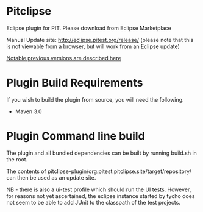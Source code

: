 Pitclipse
=========

Eclipse plugin for PIT.  Please download from Eclipse Marketplace


Manual Update site: http://eclipse.pitest.org/release/ (please note that this is not viewable from a browser, but will work from an Eclipse update)

[Notable previous versions are described here](OLD_MILESTONES.md)

Plugin Build Requirements
=========================
If you wish to build the plugin from source, you will need the following.

* Maven 3.0

Plugin Command line build
=========================

The plugin and all bundled dependencies can be built by running build.sh in the root.

The contents of pitclipse-plugin/org.pitest.pitclipse.site/target/repository/ can then be used as an update site.

NB - there is also a ui-test profile which should run the UI tests.  However, for reasons not yet ascertained, the eclipse instance started by tycho does not seem to be able to add JUnit to the classpath of the test projects.
